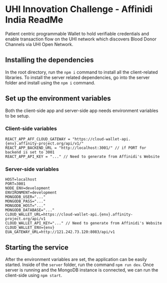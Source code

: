 # UHI Innovation Challenge - Affinidi India ReadMe

Patient centric programmable Wallet to hold verifiable credentials and enable transaction flow on the UHI network which discovers Blood Donor Channels via UHI Open Network.

## Installing the dependencies

In the root directory, run the `npm i` command to install all the client-related libraries.
To install the server related dependencies, go into the server folder and install using the `npm i` command.

## Set up the environment variables

Both the client-side app and server-side app needs environment variables to be setup.

### Client-side variables

```shell script
REACT_APP_AFF_CLOUD_GATEWAY = "https://cloud-wallet-api.{env}.affinity-project.org/api/v1/"
REACT_APP_BACKEND_URL = "http://localhost:3001/" // if PORT for backend is set to 3001
REACT_APP_API_KEY = "..." // Need to generate from Affinidi's Website
```

### Server-side variables

```shell script
HOST=localhost
PORT=3001
NODE_ENV=development
ENVIRONMENT=development
MONGODB_USER="..."
MONGODB_PASS="..."
MONGODB_HOST="..."
MONGODB_DATABASE="..."
CLOUD_WALLET_URL=https://cloud-wallet-api.{env}.affinity-project.org/api/v1
CLOUD_WALLET_API_KEY="..." // Need to generate from Affinidi's Website
CLOUD_WALLET_ENV={env}
EUA_GATEWAY_URL=http://121.242.73.120:8083/api/v1
```

## Starting the service

After the environment variables are set, the application can be easily started. Inside of the `server` folder, run the command `npm run dev`. Once server is running and the MongoDB instance is connected, we can run the client-side using `npm start`.
